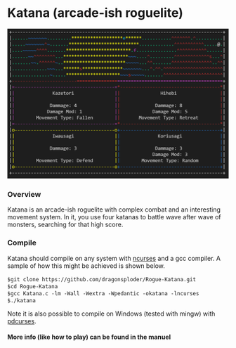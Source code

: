 # Katana (arcade-ish roguelite)
![alt text](Example.png "Cool game right?")
### Overview
Katana is an arcade-ish roguelite with complex combat  and an interesting movement system. In it, you use four katanas to battle wave after wave of monsters, searching for that high score.

### Compile
Katana should compile on any system with [ncurses](https://invisible-island.net/ncurses/ncurses.html) and a gcc compiler. A sample of how this might be achieved is shown below.

```
$git clone https://github.com/dragonsploder/Rogue-Katana.git
$cd Rogue-Katana
$gcc Katana.c -lm -Wall -Wextra -Wpedantic -okatana -lncurses
$./katana
```

Note it is also possible to compile on Windows (tested with mingw) with [pdcurses](https://pdcurses.org/).


#### More info (like how to play) can be found in the manuel